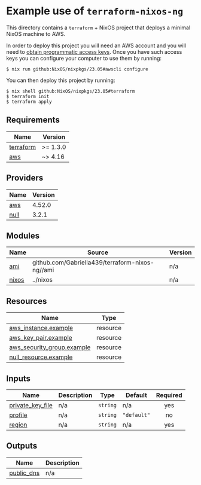 # Example use of `terraform-nixos-ng`

This directory contains a `terraform` + NixOS project that deploys a minimal
NixOS machine to AWS.

In order to deploy this project you will need an AWS account and you will need
to
[obtain programmatic access keys](https://docs.aws.amazon.com/general/latest/gr/aws-sec-cred-types.html).
Once you have such access keys you can configure your computer to use them by
running:

```ShellSession
$ nix run github:NixOS/nixpkgs/23.05#awscli configure
```

You can then deploy this project by running:

```ShellSession
$ nix shell github:NixOS/nixpkgs/23.05#terraform
$ terraform init
$ terraform apply
```

<!-- BEGIN_TF_DOCS -->
## Requirements

| Name | Version |
|------|---------|
| <a name="requirement_terraform"></a> [terraform](#requirement\_terraform) | >= 1.3.0 |
| <a name="requirement_aws"></a> [aws](#requirement\_aws) | ~> 4.16 |

## Providers

| Name | Version |
|------|---------|
| <a name="provider_aws"></a> [aws](#provider\_aws) | 4.52.0 |
| <a name="provider_null"></a> [null](#provider\_null) | 3.2.1 |

## Modules

| Name | Source | Version |
|------|--------|---------|
| <a name="module_ami"></a> [ami](#module\_ami) | github.com/Gabriella439/terraform-nixos-ng//ami | n/a |
| <a name="module_nixos"></a> [nixos](#module\_nixos) | ../nixos | n/a |

## Resources

| Name | Type |
|------|------|
| [aws_instance.example](https://registry.terraform.io/providers/hashicorp/aws/latest/docs/resources/instance) | resource |
| [aws_key_pair.example](https://registry.terraform.io/providers/hashicorp/aws/latest/docs/resources/key_pair) | resource |
| [aws_security_group.example](https://registry.terraform.io/providers/hashicorp/aws/latest/docs/resources/security_group) | resource |
| [null_resource.example](https://registry.terraform.io/providers/hashicorp/null/latest/docs/resources/resource) | resource |

## Inputs

| Name | Description | Type | Default | Required |
|------|-------------|------|---------|:--------:|
| <a name="input_private_key_file"></a> [private\_key\_file](#input\_private\_key\_file) | n/a | `string` | n/a | yes |
| <a name="input_profile"></a> [profile](#input\_profile) | n/a | `string` | `"default"` | no |
| <a name="input_region"></a> [region](#input\_region) | n/a | `string` | n/a | yes |

## Outputs

| Name | Description |
|------|-------------|
| <a name="output_public_dns"></a> [public\_dns](#output\_public\_dns) | n/a |
<!-- END_TF_DOCS -->